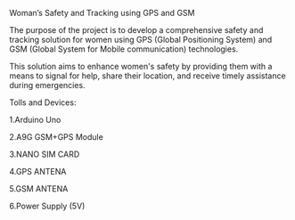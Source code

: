 Woman’s Safety and Tracking using GPS and GSM

The purpose of the project is to develop a comprehensive safety and tracking solution for women using GPS (Global Positioning System) and GSM (Global System for Mobile communication) technologies. 

This solution aims to enhance women's safety by providing them with a means to signal for help, share their location, and receive timely assistance during emergencies.

Tolls and Devices:

1.Arduino Uno

2.A9G GSM+GPS Module

3.NANO SIM CARD

4.GPS ANTENA

5.GSM ANTENA

6.Power Supply (5V)
